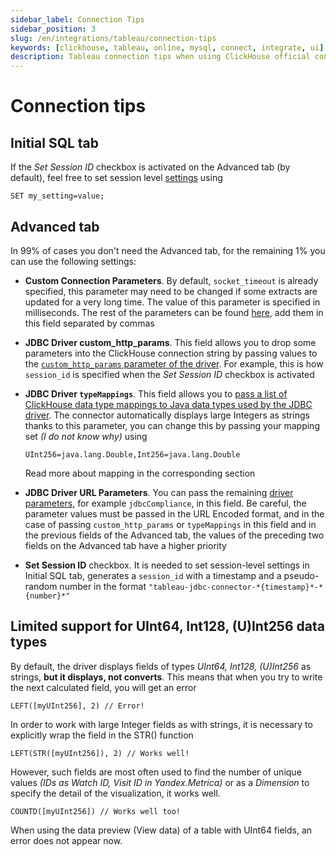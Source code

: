 ```yaml
---
sidebar_label: Connection Tips
sidebar_position: 3
slug: /en/integrations/tableau/connection-tips
keywords: [clickhouse, tableau, online, mysql, connect, integrate, ui]
description: Tableau connection tips when using ClickHouse official connector.
---
```


# Connection tips
## Initial SQL tab
If the *Set Session ID* checkbox is activated on the Advanced tab (by default), feel free to set session level [settings](https://clickhouse.com/docs/en/operations/settings/settings/) using
```text
SET my_setting=value;
``` 
## Advanced tab

In 99% of cases you don't need the Advanced tab, for the remaining 1% you can use the following settings:
- **Custom Connection Parameters**. By default, `socket_timeout` is already specified, this parameter may need to be changed if some extracts are updated for a very long time. The value of this parameter is specified in milliseconds. The rest of the parameters can be found [here](https://github.com/ClickHouse/clickhouse-jdbc/blob/master/clickhouse-client/src/main/java/com/clickhouse/client/config/ClickHouseClientOption.java), add them in this field separated by commas
- **JDBC Driver custom_http_params**. This field allows you to drop some parameters into the ClickHouse connection string by passing values to the [`custom_http_params` parameter of the driver](https://github.com/ClickHouse/clickhouse-jdbc#configuration). For example, this is how `session_id` is specified when the *Set Session ID* checkbox is activated
- **JDBC Driver `typeMappings`**. This field allows you to [pass a list of ClickHouse data type mappings to Java data types used by the JDBC driver](https://github.com/ClickHouse/clickhouse-jdbc#configuration). The connector automatically displays large Integers as strings thanks to this parameter, you can change this by passing your mapping set *(I do not know why)* using
    ```text
    UInt256=java.lang.Double,Int256=java.lang.Double
    ```
  Read more about mapping in the corresponding section

- **JDBC Driver URL Parameters**. You can pass the remaining [driver parameters](https://github.com/ClickHouse/clickhouse-jdbc#configuration), for example `jdbcCompliance`, in this field. Be careful, the parameter values must be passed in the URL Encoded format, and in the case of passing `custom_http_params` or `typeMappings` in this field and in the previous fields of the Advanced tab, the values of the preceding two fields on the Advanced tab have a higher priority
- **Set Session ID** checkbox. It is needed to set session-level settings in Initial SQL tab, generates a `session_id` with a timestamp and a pseudo-random number in the format `"tableau-jdbc-connector-*{timestamp}*-*{number}*"`
## Limited support for UInt64, Int128, (U)Int256 data types
By default, the driver displays fields of types *UInt64, Int128, (U)Int256* as strings, **but it displays, not converts**. This means that when you try to write the next calculated field, you will get an error
```text
LEFT([myUInt256], 2) // Error!
```
In order to work with large Integer fields as with strings, it is necessary to explicitly wrap the field in the STR() function

```text
LEFT(STR([myUInt256]), 2) // Works well!
```

However, such fields are most often used to find the number of unique values *(IDs as Watch ID, Visit ID in Yandex.Metrica)* or as a *Dimension* to specify the detail of the visualization, it works well.

```text
COUNTD([myUInt256]) // Works well too!
```
When using the data preview (View data) of a table with UInt64 fields, an error does not appear now.